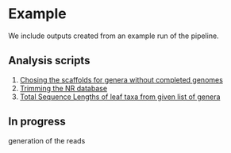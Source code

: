 Example
====

We include outputs created from an example run of the pipeline.

## Analysis scripts

1. [Chosing the scaffolds for genera without completed genomes](readSim.0102.chooseContigsXScaffolds.md)
2. [Trimming the NR database](readSim.0201.whoTotrimmed.md)
3. [Total Sequence Lengths of leaf taxa from given list of genera](readSim.0302.sequenceLengths.md)

## In progress
generation of the reads
